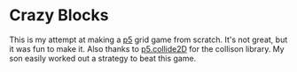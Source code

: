 # Crazy Blocks

This is my attempt at making a [p5](https://p5js.org/) grid game from scratch. It's not great, but it was fun to make it. Also thanks to [p5.collide2D](https://github.com/bmoren/p5.collide2D) for the collison library. My son easily worked out a strategy to beat this game.